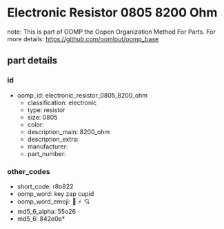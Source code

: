 # Electronic Resistor 0805 8200 Ohm  

note: This is part of OOMP the Oopen Organization Method For Parts. For more details: https://github.com/oomlout/oomp_base

##  part details





### id
* oomp_id: electronic_resistor_0805_8200_ohm
  * classification: electronic
  * type: resistor
  * size: 0805
  * color: 
  * description_main: 8200_ohm
  * description_extra: 
  * manufacturer: 
  * part_number: 

### other_codes
* short_code: r8o822
* oomp_word: key zap cupid
* oomp_word_emoji: :key: :zap: :cupid:
* md5_6_alpha: 55o26
* md5_6: 842e0e* 